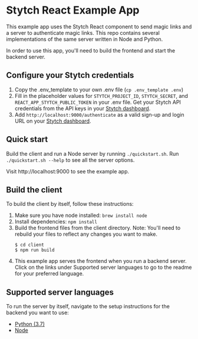 # Stytch React Example App

This example app uses the Stytch React component to send magic links and a server to authenticate magic links. This repo contains several implementations of the same server written in Node and Python.

In order to use this app, you'll need to build the frontend and start the backend server.

## Configure your Stytch credentials

1. Copy the .env_template to your own .env file (`cp .env_template .env`)
2. Fill in the placeholder values for `STYTCH_PROJECT_ID`, `STYTCH_SECRET`, and `REACT_APP_STYTCH_PUBLIC_TOKEN` in your .env file. Get your Stytch API credentials from the API keys in your [Stytch dashboard](https://stytch.com/dashboard/api-keys).
3. Add `http://localhost:9000/authenticate` as a valid sign-up and login URL on your [Stytch dashboard](https://stytch.com/dashboard/redirect-urls).

## Quick start

Build the client and run a Node server by running `./quickstart.sh`.  Run `./quickstart.sh --help` to see all the server options.

Visit http://localhost:9000 to see the example app.

## Build the client

To build the client by itself, follow these instructions:
1. Make sure you have node installed: `brew install node`
2. Install dependencies: `npm install`
3. Build the frontend files from the client directory. Note: You'll need to rebuild your files to reflect any changes you want to make.
   ```
   $ cd client
   $ npm run build
   ```
4. This example app serves the frontend when you run a backend server. Click on the links under Supported server languages to go to the readme for your preferred language.

## Supported server languages

To run the server by itself, navigate to the setup instructions for the backend you want to use:
- [Python (3.7)](server/python)
- [Node](server/node)
